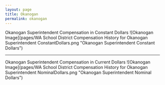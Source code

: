 ```yaml
---
layout: page
title: Okanogan
permalink: okanogan
---
```



Okanogan Superintendent Compensation in Constant Dollars
![Okanogan Image](pages/WA School District Compensation History for Okanogan Superintendent ConstantDollars.png "Okanogan Superintendent Constant Dollars")
___

Okanogan Superintendent Compensation in Current Dollars
![Okanogan Image](pages/WA School District Compensation History for Okanogan Superintendent NominalDollars.png "Okanogan Superintendent Nominal Dollars")